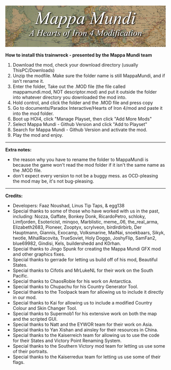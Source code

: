 ![MM Banner](banner.png)

**How to install this trainwreck - presented by the Mappa Mundi team**
1) Download the mod, check your download directory (usually ThisPC/Downloads)
2) Unzip the modfile. Make sure the folder name is still MappaMundi, and if isn't rename it.
3) Enter the folder, Take out the .MOD file (the file called mappamundi.mod, NOT descriptor.mod) and put it outside the folder into whatever directory you downloaded the mod into.
4) Hold control, and click the folder and the .MOD file and press copy
5) Go to documents/Paradox Interactive/Hearts of Iron 4/mod and paste it into the mod folder.
6) Boot up HOI4, click "Manage Playset, then click "Add More Mods" 
7) Select Mappa Mundi - Github Version and click "Add to Playset"
8) Search for Mappa Mundi - Github Version and activate the mod.
9) Play the mod and enjoy.
---------------
**Extra notes:**

- the reason why you have to rename the folder to MappaMundi is because the game won't read the mod folder if it isn't the same name as the .MOD file.
- don't expect every version to not be a buggy mess. as OCD-pleasing the mod may be, it's not bug-pleasing.
---------------
**Credits:**
 - Developers: Faaz Noushad, Linus Tip Taps, & egg138
 - Special thanks to some of those who have worked with us in the past, including:  Nozza, Gaffate, Bonkey Donk, RicardoPetro, schloky, Limfjorden, Esotericist, minqoo, Marblistic, meme_.06, the_real_arma, Elizabeth2683, Pioneer, Zooptyx, scrylveon, birdirdirbirb, Der Hauptmann, Giannis, Exocamp, Volksmarine, MaiNai, snoekbaars, Sikyk, twotle, MihalRacovita, TrueSoviet, Holy Doggo, JoshyFlip, SamFan2, blue69982, Gindisi, Kels, buildershedd and K0rhan.
 - Special thanks to Jingo Spunk for creating the Mappa Mundi GFX mod and other graphics fixes.
 - Special thanks to gerrade for letting us build off of his mod, Beautiful States.
 - Special thanks to Cifotis and MrLukeNL for their work on the South Pacific.
 - Special thanks to ChaosRobie for his work on Antarctica.
 - Special thanks to Chupachu for his Country Generator Tool.
 - Special thanks to the Toolpack team for allowing us to include it directly in our mod.
 - Special thanks to Kai for allowing us to include a modified Country Colour and Skin Changer Tool.
 - Special thanks to Supermob1 for his extensive work on both the map and the scripted GUI.
 - Special thanks to Natt and the EYWOR team for their work on Asia.
 - Special thanks to Yan Xishan and ainsley for their resources in China.
 - Special thanks to the Kaiserreich team for allowing us to use the code for their States and Victory Point Renaming System.
 - Special thanks to the Southern Victory mod team for letting us use some of their portraits. 
 - Special thanks to the Kaiserredux team for letting us use some of their flags.
